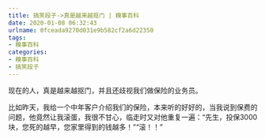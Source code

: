 ```yaml
---
title: 搞笑段子->真是越来越抠门 | 糗事百科
date: 2020-01-08 06:32:43
urlname: 0fceada9270d031e9b582cf2a6d22350
tags: 
- 糗事百科
categories:
- 糗事百科
- 搞笑段子
---
```

现在的人，真是越来越抠门，并且还歧视我们做保险的业务员。

比如昨天，我给一个中年客户介绍我们的保险，本来听的好好的，当我说到保费的问题，他竟然让我滚蛋，我很不甘心，临走时又对他重复一遍：“先生，投保3000块，您死的越早，您家里得到的钱越多！”“滚！！”


